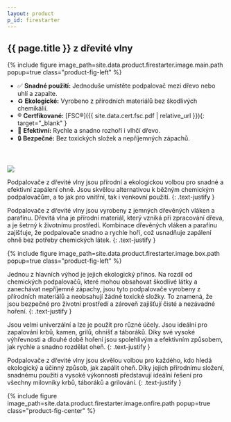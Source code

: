 ```yaml
---
layout: product
p_id: firestarter
---
```


## {{ page.title }} z dřevité vlny

{% include figure
    image_path=site.data.product.firestarter.image.main.path
    popup=true
    class="product-fig-left" %}

 * ✅ **Snadné použití:** Jednoduše umístěte podpalovač mezi dřevo nebo uhlí a zapalte.
 * ♻️  **Ekologické:** Vyrobeno z přírodních materiálů bez škodlivých chemikálií.
 * ®️  **Certfikované:** [FSC®]({{ site.data.cert.fsc.pdf | relative_url }}){: target="_blank" }
 * 🚀 **Efektivní:** Rychle a snadno rozhoří i vlhčí dřevo.
 * 🔒 **Bezpečné:** Bez toxických složek a nepříjemných zápachů.

<br class="hide-on-small-devices">
<br class="hide-on-small-devices">

<a class="fsc-certificate-img-right" href="{{ site.data.cert.fsc.url }}" target="_blank">
<img src="{{ site.data.cert.fsc.img | relative_url }}">
</a>

Podpalovače z dřevité vlny jsou přírodní a ekologickou volbou pro snadné a efektivní zapálení ohně. Jsou skvělou alternativou k běžným chemickým podpalovačům, a to jak pro vnitřní, tak i venkovní použití.
{: .text-justify }

Podpalovače z dřevité vlny jsou vyrobeny z jemných dřevěných vláken a parafínu. Dřevitá vlna je přírodní materiál, který vzniká při zpracování dřeva, a je šetrný k životnímu prostředí. Kombinace dřevěných vláken a parafínu zajišťuje, že podpalovače snadno a rychle hoří, což usnadňuje zapálení ohně bez potřeby chemických látek.
{: .text-justify }

{% include figure
    image_path=site.data.product.firestarter.image.box.path
    popup=true
    class="product-fig-left" %}

Jednou z hlavních výhod je jejich ekologický přínos. Na rozdíl od chemických podpalovačů, které mohou obsahovat škodlivé látky a zanechávat nepříjemné zápachy, jsou tyto podpalovače vyrobeny z přírodních materiálů a neobsahují žádné toxické složky. To znamená, že jsou bezpečné pro životní prostředí a zároveň zajišťují čisté a nezávadné hoření.
{: .text-justify }

Jsou velmi univerzální a lze je použít pro různé účely. Jsou ideální pro zapalování krbů, kamen, grilů, ohnišť a táboráků. Díky své vysoké výhřevnosti a dlouhé době hoření jsou spolehlivým a efektivním způsobem, jak rychle a snadno rozdělat oheň.
{: .text-justify }

Podpalovače z dřevité vlny jsou skvělou volbou pro každého, kdo hledá ekologický a&nbsp;účinný způsob, jak zapálit oheň. Díky jejich přírodnímu složení, snadnému použití a&nbsp;vysoké výkonnosti představují ideální řešení pro všechny milovníky krbů, táboráků a&nbsp;grilování.
{: .text-justify }

{% include figure
    image_path=site.data.product.firestarter.image.onfire.path
    popup=true
    class="product-fig-center" %}

